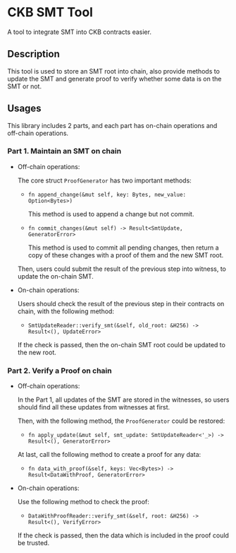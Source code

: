 # CKB SMT Tool

A tool to integrate SMT into CKB contracts easier.

## Description

This tool is used to store an SMT root into chain, also provide methods to
update the SMT and generate proof to verify whether some data is on the SMT
or not.

## Usages

This library includes 2 parts, and each part has on-chain operations and
off-chain operations.

### Part 1. Maintain an SMT on chain

- Off-chain operations:

  The core struct `ProofGenerator` has two important methods:

  - `fn append_change(&mut self, key: Bytes, new_value: Option<Bytes>)`

    This method is used to append a change but not commit.

  - `fn commit_changes(&mut self) -> Result<SmtUpdate, GeneratorError>`

    This method is used to commit all pending changes, then return a copy of
    these changes with a proof of them and the new SMT root.

  Then, users could submit the result of the previous step into witness, to
  update the on-chain SMT.

- On-chain operations:

  Users should check the result of the previous step in their contracts on
  chain, with the following method:

  - `SmtUpdateReader::verify_smt(&self, old_root: &H256) -> Result<(), UpdateError>`

  If the check is passed, then the on-chain SMT root could be updated to the
  new root.

### Part 2. Verify a Proof on chain

- Off-chain operations:

  In the Part 1, all updates of the SMT are stored in the witnesses, so
  users should find all these updates from witnesses at first.


  Then, with the following method, the `ProofGenerator` could be restored:

  - `fn apply_update(&mut self, smt_update: SmtUpdateReader<'_>) -> Result<(), GeneratorError>`


  At last, call the following method to create a proof for any data:

  - `fn data_with_proof(&self, keys: Vec<Bytes>) -> Result<DataWithProof, GeneratorError>`

- On-chain operations:

  Use the following method to check the proof:

  - `DataWithProofReader::verify_smt(&self, root: &H256) -> Result<(), VerifyError>`

  If the check is passed, then the data which is included in the proof could
  be trusted.
